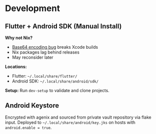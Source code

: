 # Development

## Flutter + Android SDK (Manual Install)

**Why not Nix?**
- [Base64 encoding bug](https://github.com/flutter/flutter/pull/155139) breaks Xcode builds
- Nix packages lag behind releases
- May reconsider later

**Locations:**
- Flutter: `~/.local/share/flutter/`
- Android SDK: `~/.local/share/android/sdk/`

**Setup:** Run `dev-setup` to validate and clone projects.

## Android Keystore

Encrypted with agenix and sourced from private vault repository via flake input. Deployed to `~/.local/share/android/key.jks` on hosts with `android.enable = true`.
